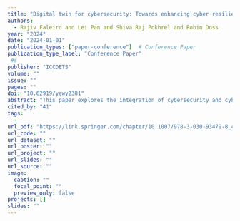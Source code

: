 ```yaml
---
title: "Digital twin for cybersecurity: Towards enhancing cyber resilience"
authors:
  - Rajiv Faleiro and Lei Pan and Shiva Raj Pokhrel and Robin Doss
year: "2024"
date: "2024-01-01"
publication_types: ["paper-conference"]  # Conference Paper
publication_type_label: "Conference Paper"
 #s
publisher: "ICCDETS"
volume: ""
issue: ""
pages: ""
doi: "10.62919/yewy2381"
abstract: "This paper explores the integration of cybersecurity and cyber defence strategies to enhance cyber resilience across various sectors. It systematically examines how the synergy between proactive cybersecurity measures and robust cyber defence mechanisms can fortify digital infrastructures against increasingly sophisticated cyber threats. The study begins by outlining the current landscape of cyber threats and the necessity for resilient systems that can anticipate, withstand, and recover from malicious attacks. It then delves into the core aspects of cybersecurity, emphasizing the importance of continuous monitoring, threat detection, and preventive protocols. The paper further discusses cyber defence strategies, highlighting active defence mechanisms such as threat hunting and incident response capabilities that can adapt and evolve in response to the dynamic nature of cyber threats. Through qualitative analysis and case studies, the research demonstrates that integrating these approaches provides a more comprehensive security posture, significantly enhancing an organization's ability to maintain continuity and integrity in the face of cyber incidents. The conclusion offers strategic recommendations for organizations seeking to develop a synergistic approach to cybersecurity and cyber defence, aiming to not only protect but also empower businesses and governmental entities against cyber adversities."
cited_by: "41"
tags:
  - 
url_pdf: "https://link.springer.com/chapter/10.1007/978-3-030-93479-8_4"
url_code: ""
url_dataset: ""
url_poster: ""
url_project: ""
url_slides: ""
url_source: ""
image:
  caption: ""
  focal_point: ""
  preview_only: false
projects: []
slides: ""
---
```

